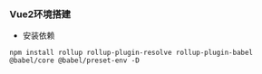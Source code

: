 ### Vue2环境搭建
- 安装依赖

```
npm install rollup rollup-plugin-resolve rollup-plugin-babel @babel/core @babel/preset-env -D
```